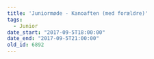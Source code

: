 ```yaml
---
title: 'Juniormøde - Kanoaften (med forældre)'
tags:
  - Junior
date_start: "2017-09-5T18:00:00"
date_end: "2017-09-5T21:00:00"
old_id: 6892
---
```

